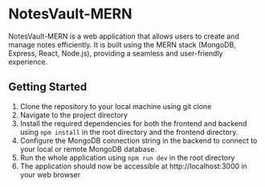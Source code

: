 # NotesVault-MERN

NotesVault-MERN is a web application that allows users to create and manage notes efficiently. It is built using the MERN stack (MongoDB, Express, React, Node.js), providing a seamless and user-friendly experience.

## Getting Started

1) Clone the repository to your local machine using git clone<br>
2) Navigate to the project directory<br>
3) Install the required dependencies for both the frontend and backend using ```npm install``` in the root directory and the frontend directory.<br>
4) Configure the MongoDB connection string in the backend to connect to your local or remote MongoDB database.<br>
5) Run the whole application using ```npm run dev``` in the root directory<br>
6) The application should now be accessible at http://localhost:3000 in your web browser
